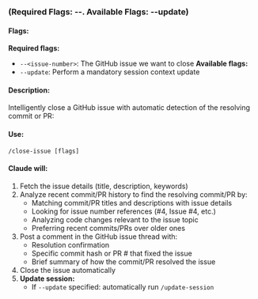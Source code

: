 ### (Required Flags: --<issue-number>. Available Flags: --update)

#### Flags:
**Required flags:**
- `--<issue-number>`: The GitHub issue we want to close
**Available flags:**
- `--update`: Perform a mandatory session context update

#### Description:
Intelligently close a GitHub issue with automatic detection of the resolving commit or PR:

#### Use:
`/close-issue [flags]`

#### Claude will:
1. Fetch the issue details (title, description, keywords)
2. Analyze recent commit/PR history to find the resolving commit/PR by:
   - Matching commit/PR titles and descriptions with issue details
   - Looking for issue number references (#4, Issue #4, etc.)
   - Analyzing code changes relevant to the issue topic
   - Preferring recent commits/PRs over older ones
3. Post a comment in the GitHub issue thread with:
   - Resolution confirmation
   - Specific commit hash or PR # that fixed the issue
   - Brief summary of how the commit/PR resolved the issue
4. Close the issue automatically
5. **Update session:**
   - If `--update` specified: automatically run `/update-session`

